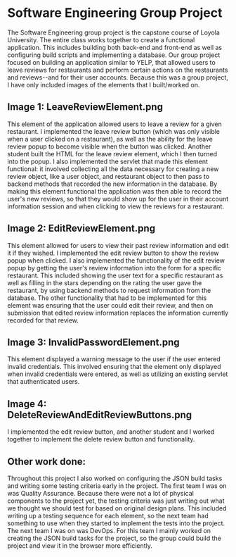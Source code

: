 # Software Engineering Group Project
The Software Engineering group project is the capstone course of Loyola University. The entire class works together to create a functional application. This includes building both back-end and front-end as well as configuring build scripts and implementing a database. Our group project focused on building an application similar to YELP, that allowed users to leave reviews for restaurants and perform certain actions on the restaurants and reviews--and for their user accounts. Because this was a group project, I have only included images of the elements that I built/worked on. 

## Image 1: LeaveReviewElement.png
This element of the application allowed users to leave a review for a given restaurant. I implemented the leave review button (which was only visible when a user clicked on a restaurant), as well as the ability for the leave review popup to become visible when the button was clicked. Another student built the HTML for the leave review element, which I then turned into the popup. I also implemented the servlet that made this element functional: it involved collecting all the data necessary for creating a new review object, like a user object, and restaurant object to then pass to backend methods that recorded the new information in the database. By making this element functional the application was then able to record the user's new reviews, so that they would show up for the user in their account information session and when clicking to view the reviews for a restaurant. 

## Image 2: EditReviewElement.png
This element allowed for users to view their past review information and edit it if they wished. I implemented the edit review button to show the review popup when clicked. I also implemented the functionality of the edit review popup by getting the user's review information into the form for a specific restaurant. This included showing the user text for a specific restaurant as well as filling in the stars depending on the rating the user gave the restaurant, by using backend methods to request information from the database. The other functionality that had to be implemented for this element was ensuring that the user could edit their review, and then on submission that edited review information replaces the information currently recorded for that review. 

## Image 3: InvalidPasswordElement.png
This element displayed a warning message to the user if the user entered invalid credentials. This involved ensuring that the element only displayed when invalid credentials were entered, as well as utilizing an existing servlet that authenticated users. 

## Image 4: DeleteReviewAndEditReviewButtons.png
I implemented the edit review button, and another student and I worked together to implement the delete review button and functionality. 

## Other work done:
Throughout this project I also worked on configuring the JSON build tasks and writing some testing criteria early in the project. The first team I was on was Quality Assurance. Because there were not a lot of physical components to the project yet, the testing criteria was just writing out what we thought we should test for based on original design plans. This included writing up a testing sequence for each element, so the next team had something to use when they started to implement the tests into the project. The next team I was on was DevOps. For this team I mainly worked on creating the JSON build tasks for the project, so the group could build the project and view it in the browser more efficiently.
